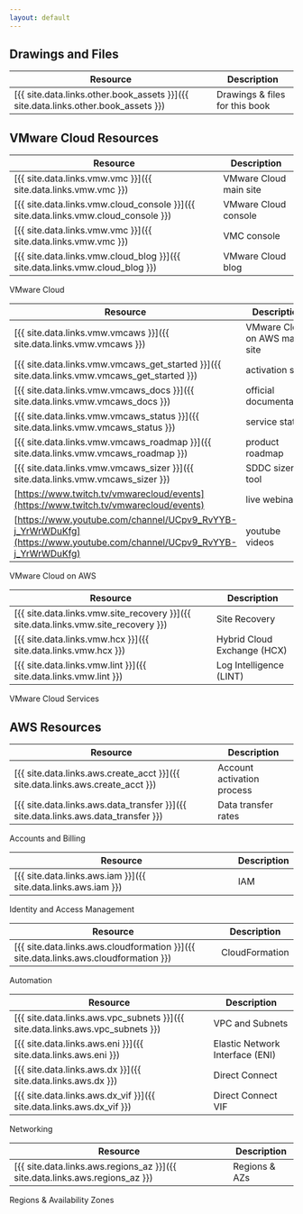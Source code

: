 ```yaml
---
layout: default
---
```


<h2 id="drawingsAndOtherFiles">Drawings and Files</h2>

Resource | Description
---------|------------
[{{ site.data.links.other.book_assets }}]({{ site.data.links.other.book_assets }}) | Drawings & files for this book



<h2 id="vmwareCloudResources">VMware Cloud Resources</h2>

Resource | Description
---------|------------
[{{ site.data.links.vmw.vmc }}]({{ site.data.links.vmw.vmc }}) | VMware Cloud main site
[{{ site.data.links.vmw.cloud_console }}]({{ site.data.links.vmw.cloud_console }}) | VMware Cloud console
[{{ site.data.links.vmw.vmc }}]({{ site.data.links.vmw.vmc }}) | VMC console
[{{ site.data.links.vmw.cloud_blog }}]({{ site.data.links.vmw.cloud_blog }}) | VMware Cloud blog

<figcaption>VMware Cloud</figcaption> 


Resource | Description
---------|------------
[{{ site.data.links.vmw.vmcaws }}]({{ site.data.links.vmw.vmcaws }}) | VMware Cloud on AWS main site
[{{ site.data.links.vmw.vmcaws_get_started }}]({{ site.data.links.vmw.vmcaws_get_started }}) | activation site
[{{ site.data.links.vmw.vmcaws_docs }}]({{ site.data.links.vmw.vmcaws_docs }}) | official documentation
[{{ site.data.links.vmw.vmcaws_status }}]({{ site.data.links.vmw.vmcaws_status }}) | service status
[{{ site.data.links.vmw.vmcaws_roadmap }}]({{ site.data.links.vmw.vmcaws_roadmap }}) | product roadmap
[{{ site.data.links.vmw.vmcaws_sizer }}]({{ site.data.links.vmw.vmcaws_sizer }}) | SDDC sizer tool
[https://www.twitch.tv/vmwarecloud/events](https://www.twitch.tv/vmwarecloud/events) | live webinars
[https://www.youtube.com/channel/UCpv9_RvYYB-j_YrWrWDuKfg](https://www.youtube.com/channel/UCpv9_RvYYB-j_YrWrWDuKfg) | youtube videos

<figcaption>VMware Cloud on AWS</figcaption> 


Resource | Description
---------|------------
[{{ site.data.links.vmw.site_recovery }}]({{ site.data.links.vmw.site_recovery }}) | Site Recovery
[{{ site.data.links.vmw.hcx }}]({{ site.data.links.vmw.hcx }}) | Hybrid Cloud Exchange (HCX)
[{{ site.data.links.vmw.lint }}]({{ site.data.links.vmw.lint }}) | Log Intelligence (LINT)

<figcaption>VMware Cloud Services</figcaption> 



<h2 id="awsResources">AWS Resources</h2>


Resource | Description
---------|------------
[{{ site.data.links.aws.create_acct }}]({{ site.data.links.aws.create_acct }}) | Account activation process
[{{ site.data.links.aws.data_transfer }}]({{ site.data.links.aws.data_transfer }}) | Data transfer rates

<figcaption>Accounts and Billing</figcaption> 


Resource | Description
---------|------------
[{{ site.data.links.aws.iam }}]({{ site.data.links.aws.iam }}) | IAM

<figcaption>Identity and Access Management</figcaption> 


Resource | Description
---------|------------
[{{ site.data.links.aws.cloudformation }}]({{ site.data.links.aws.cloudformation }}) | CloudFormation

<figcaption>Automation</figcaption> 


Resource | Description
---------|------------
[{{ site.data.links.aws.vpc_subnets }}]({{ site.data.links.aws.vpc_subnets }}) | VPC and Subnets
[{{ site.data.links.aws.eni }}]({{ site.data.links.aws.eni }}) | Elastic Network Interface (ENI)
[{{ site.data.links.aws.dx }}]({{ site.data.links.aws.dx }}) | Direct Connect
[{{ site.data.links.aws.dx_vif }}]({{ site.data.links.aws.dx_vif }}) | Direct Connect VIF

<figcaption>Networking</figcaption> 



Resource | Description
---------|------------
[{{ site.data.links.aws.regions_az }}]({{ site.data.links.aws.regions_az }}) | Regions & AZs

<figcaption>Regions & Availability Zones</figcaption> 
